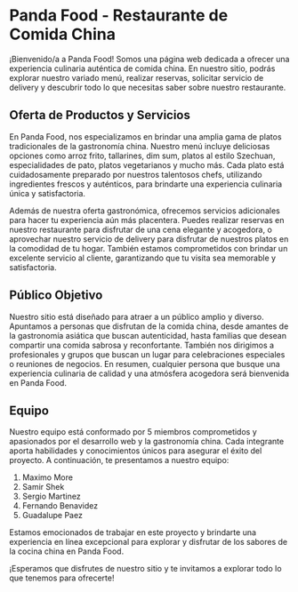 # Panda Food - Restaurante de Comida China

¡Bienvenido/a a Panda Food! Somos una página web dedicada a ofrecer una experiencia culinaria auténtica de comida china. En nuestro sitio,
podrás explorar nuestro variado menú, realizar reservas, solicitar servicio de delivery y descubrir todo lo que necesitas saber sobre
nuestro restaurante.

## Oferta de Productos y Servicios

En Panda Food, nos especializamos en brindar una amplia gama de platos tradicionales de la gastronomía china.
Nuestro menú incluye deliciosas opciones como arroz frito, tallarines, dim sum, platos al estilo Szechuan, especialidades de pato, 
platos vegetarianos y mucho más. Cada plato está cuidadosamente preparado por nuestros talentosos chefs, utilizando ingredientes frescos 
y auténticos, para brindarte una experiencia culinaria única y satisfactoria.

Además de nuestra oferta gastronómica, ofrecemos servicios adicionales para hacer tu experiencia aún más placentera.
Puedes realizar reservas en nuestro restaurante para disfrutar de una cena elegante y acogedora, o aprovechar nuestro servicio de
delivery para disfrutar de nuestros platos en la comodidad de tu hogar. También estamos comprometidos con brindar un excelente servicio 
al cliente, garantizando que tu visita sea memorable y satisfactoria.

## Público Objetivo

Nuestro sitio está diseñado para atraer a un público amplio y diverso. Apuntamos a personas que disfrutan de la comida china, 
desde amantes de la gastronomía asiática que buscan autenticidad, hasta familias que desean compartir una comida sabrosa y reconfortante.
También nos dirigimos a profesionales y grupos que buscan un lugar para celebraciones especiales o reuniones de negocios. 
En resumen, cualquier persona que busque una experiencia culinaria de calidad y una atmósfera acogedora será bienvenida en Panda Food.

## Equipo

Nuestro equipo está conformado por 5 miembros comprometidos y apasionados por el desarrollo web y la gastronomía china. 
Cada integrante aporta habilidades y conocimientos únicos para asegurar el éxito del proyecto. A continuación, te presentamos a
nuestro equipo:

1. Maximo More 
2. Samir Shek 
3. Sergio Martinez 
4. Fernando Benavidez 
5. Guadalupe Paez

Estamos emocionados de trabajar en este proyecto y brindarte una experiencia en línea excepcional para explorar y disfrutar de los sabores
de la cocina china en Panda Food.

¡Esperamos que disfrutes de nuestro sitio y te invitamos a explorar todo lo que tenemos para ofrecerte!



